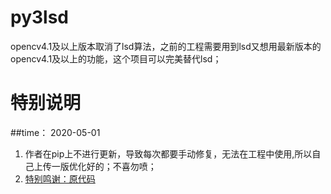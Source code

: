 # py3lsd
opencv4.1及以上版本取消了lsd算法，之前的工程需要用到lsd又想用最新版本的opencv4.1及以上的功能，这个项目可以完美替代lsd；
# 特别说明
##time： 2020-05-01
1. 作者在pip上不进行更新，导致每次都要手动修复，无法在工程中使用,所以自己上传一版优化好的；不喜勿喷；
2. [特别鸣谢：原代码](https://github.com/primetang/pylsd)

